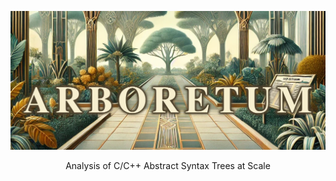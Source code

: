 
<p align="center">
  <img src="./media/arboretum2.webp" width="700" alt="An arboretum in decopunk style">
</p>
<p align="center">
  Analysis of C/C++ Abstract Syntax Trees at Scale
</p>